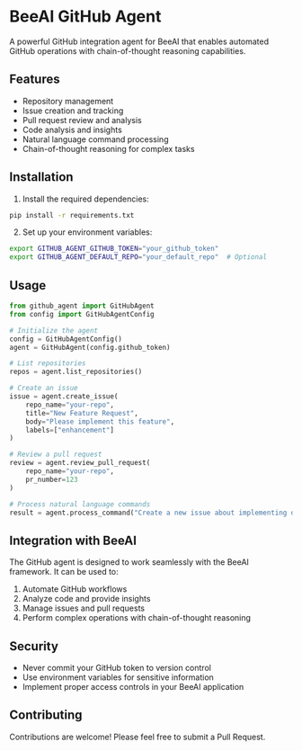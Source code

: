 # BeeAI GitHub Agent

A powerful GitHub integration agent for BeeAI that enables automated GitHub operations with chain-of-thought reasoning capabilities.

## Features

- Repository management
- Issue creation and tracking
- Pull request review and analysis
- Code analysis and insights
- Natural language command processing
- Chain-of-thought reasoning for complex tasks

## Installation

1. Install the required dependencies:
```bash
pip install -r requirements.txt
```

2. Set up your environment variables:
```bash
export GITHUB_AGENT_GITHUB_TOKEN="your_github_token"
export GITHUB_AGENT_DEFAULT_REPO="your_default_repo"  # Optional
```

## Usage

```python
from github_agent import GitHubAgent
from config import GitHubAgentConfig

# Initialize the agent
config = GitHubAgentConfig()
agent = GitHubAgent(config.github_token)

# List repositories
repos = agent.list_repositories()

# Create an issue
issue = agent.create_issue(
    repo_name="your-repo",
    title="New Feature Request",
    body="Please implement this feature",
    labels=["enhancement"]
)

# Review a pull request
review = agent.review_pull_request(
    repo_name="your-repo",
    pr_number=123
)

# Process natural language commands
result = agent.process_command("Create a new issue about implementing dark mode")
```

## Integration with BeeAI

The GitHub agent is designed to work seamlessly with the BeeAI framework. It can be used to:

1. Automate GitHub workflows
2. Analyze code and provide insights
3. Manage issues and pull requests
4. Perform complex operations with chain-of-thought reasoning

## Security

- Never commit your GitHub token to version control
- Use environment variables for sensitive information
- Implement proper access controls in your BeeAI application

## Contributing

Contributions are welcome! Please feel free to submit a Pull Request. 
